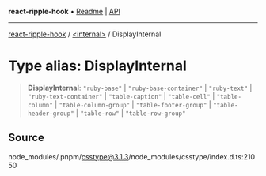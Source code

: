**react-ripple-hook** • [Readme](../../README.md) \| [API](../../globals.md)

***

[react-ripple-hook](../../README.md) / [\<internal\>](../README.md) / DisplayInternal

# Type alias: DisplayInternal

> **DisplayInternal**: `"ruby-base"` \| `"ruby-base-container"` \| `"ruby-text"` \| `"ruby-text-container"` \| `"table-caption"` \| `"table-cell"` \| `"table-column"` \| `"table-column-group"` \| `"table-footer-group"` \| `"table-header-group"` \| `"table-row"` \| `"table-row-group"`

## Source

node\_modules/.pnpm/csstype@3.1.3/node\_modules/csstype/index.d.ts:21050
